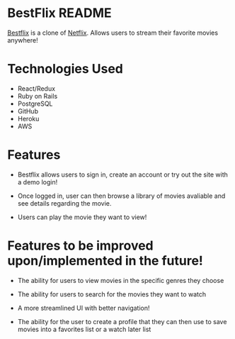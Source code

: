 # BestFlix README

[Bestflix](https://bestflix1.herokuapp.com/#/) is a clone of [Netflix](https://www.netflix.com/). Allows users to stream their favorite movies anywhere!



# Technologies Used

* React/Redux
* Ruby on Rails
* PostgreSQL
* GitHub
* Heroku
* AWS

# Features 

* Bestflix allows users to sign in, create an account or try out the site with a demo login! 

* Once logged in, user can then browse a library of movies avaliable and see details regarding the movie.

* Users can play the movie they want to view!

# Features to be improved upon/implemented in the future!

* The ability for users to view movies in the specific genres they choose

* The ability for users to search for the movies they want to watch 

* A more streamlined UI with better navigation!

* The ability for the user to create a profile that they can then use to save movies into a favorites list or a watch later list 




